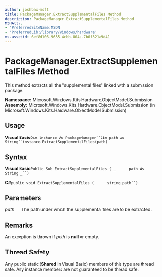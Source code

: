 ```yaml
---
author: joshbax-msft
title: PackageManager.ExtractSupplementalFiles Method
description: PackageManager.ExtractSupplementalFiles Method
MSHAttr:
- 'PreferredSiteName:MSDN'
- 'PreferredLib:/library/windows/hardware'
ms.assetid: 6ef8d106-9635-4cbb-804a-7b0f321a9d41
---
```


# PackageManager.ExtractSupplementalFiles Method


This method extracts all the "supplemental files" linked with a submission package.

**Namespace:** Microsoft.Windows.Kits.Hardware.ObjectModel.Submission **Assembly:** Microsoft.Windows.Kits.Hardware.ObjectModel.Submission (in Microsoft.Windows.Kits.Hardware.ObjectModel.Submission)

## Usage


**Visual Basic**`Dim instance As PackageManager``Dim path As String``instance.ExtractSupplementalFiles(path)`

## Syntax


**Visual Basic**`Public Sub ExtractSupplementalFiles ( _`           `path As String _``) `

**C#**`public void ExtractSupplementalFiles (`           `string path``)`

## Parameters


*path*      The path under which the supplemental files are to be extracted.

## Remarks


An exception is thrown if *path* is **null** or empty.

## Thread Safety


Any public static (**Shared** in Visual Basic) members of this type are thread safe. Any instance members are not guaranteed to be thread safe.

 

 







